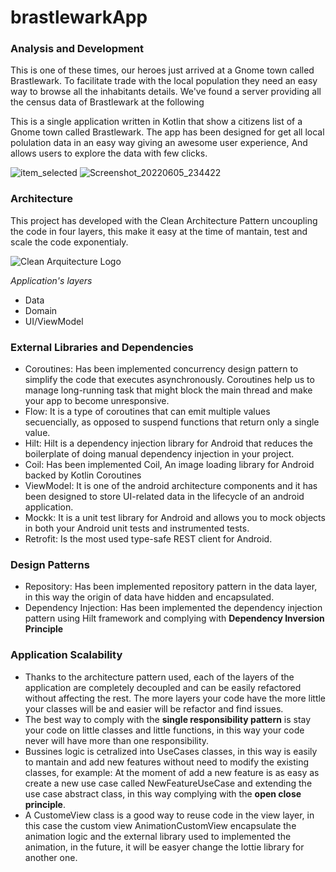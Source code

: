 # brastlewarkApp
### Analysis and Development ### 
This is one of these times, our heroes just arrived at a Gnome town called Brastlewark. To
facilitate trade with the local population they need an easy way to browse all the inhabitants
details. We&#39;ve found a server providing all the census data of Brastlewark at the following

This is a single application written in Kotlin that show a citizens list of a Gnome town called Brastlewark. 
The app has been designed for get all local polulation data in an easy way giving an awesome user experience,
And allows users to explore the data with few clicks.

![item_selected](https://user-images.githubusercontent.com/11722763/172071885-581614f4-b912-4e4f-b854-a050ffd4d20f.png)
![Screenshot_20220605_234422](https://user-images.githubusercontent.com/11722763/172071892-3105b339-9358-4190-8e25-87ce939ccdc8.png)


### Architecture ###
This project has developed with the Clean Architecture Pattern uncoupling the code in four layers, this make it easy at the time of mantain, test and scale the code exponentialy.

![Clean Arquitecture Logo](https://res.cloudinary.com/practicaldev/image/fetch/s--T7GIdw6s--/c_limit%2Cf_auto%2Cfl_progressive%2Cq_auto%2Cw_880/https://miro.medium.com/max/1488/1%2AD1EvAeK74Gry46JMZM4oOQ.png "An exemplary image")

*Application's layers*
  * Data
  * Domain
  * UI/ViewModel

### External Libraries and Dependencies ###
 * Coroutines: Has been implemented concurrency design pattern to simplify the code that executes asynchronously. Coroutines help us to manage long-running task that might block the main thread and make your app to become unresponsive.  
 * Flow: It is a type of coroutines that can emit multiple values secuencially, as opposed to suspend functions that return only a single value.
 * Hilt: Hilt is a dependency injection library for Android that reduces the boilerplate of doing manual dependency injection in your project.
 * Coil: Has been implemented Coil, An image loading library for Android backed by Kotlin Coroutines
 * ViewModel: It is one of the android architecture components and it has been designed to store UI-related data in the lifecycle of an android application.
 * Mockk: It is a unit test library for Android and allows you to mock objects in both your Android unit tests and instrumented tests.
 * Retrofit: Is the most used type-safe REST client for Android.
 
 ### Design Patterns ###
  * Repository: Has been implemented repository pattern in the data layer, in this way the origin of data have hidden and encapsulated.
  * Dependency Injection: Has been implemented the dependency injection pattern using Hilt framework and complying with **Dependency Inversion Principle**
 
 ### Application Scalability ###
  * Thanks to the architecture  pattern used, each of the layers of the application are completely decoupled and can be easily refactored without affecting the rest. The more layers your code have the more little your classes will be and easier will be refactor and find issues.
  * The best way to comply with the **single responsibility pattern** is stay your code on little classes and little functions, in this way your code never will have more than one responsibility.
  * Bussines logic is cetralized into UseCases classes, in this way is easily to mantain and add new features without need to modify the existing classes, for example: At the moment of add a new feature is as easy as create a new use case called NewFeatureUseCase and extending the use case abstract class, in this way complying with the **open close principle**.
  * A CustomeView class is a good way to reuse code in the view layer, in this case the custom view AnimationCustomView encapsulate the animation logic and the external library used to implemented the animation, in the future, it will be easyer change the lottie library for another one.
  
